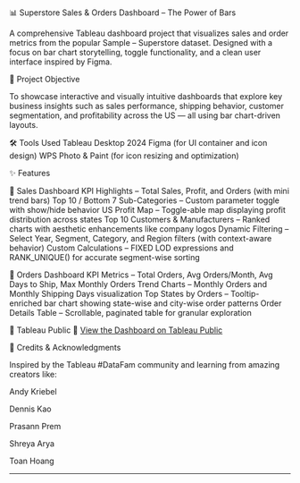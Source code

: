 📊 Superstore Sales & Orders Dashboard – The Power of Bars

A comprehensive Tableau dashboard project that visualizes sales and order metrics from the popular Sample – Superstore dataset. Designed with a focus on bar chart storytelling, toggle functionality, and a clean user interface inspired by Figma.

🎯 Project Objective

To showcase interactive and visually intuitive dashboards that explore key business insights such as sales performance, shipping behavior, customer segmentation, and profitability across the US — all using bar chart-driven layouts.

🛠️ Tools Used
Tableau Desktop 2024
Figma (for UI container and icon design)
WPS Photo & Paint (for icon resizing and optimization)

✨ Features

🔹 Sales Dashboard
KPI Highlights – Total Sales, Profit, and Orders (with mini trend bars)
Top 10 / Bottom 7 Sub-Categories – Custom parameter toggle with show/hide behavior
US Profit Map – Toggle-able map displaying profit distribution across states
Top 10 Customers & Manufacturers – Ranked charts with aesthetic enhancements like company logos
Dynamic Filtering – Select Year, Segment, Category, and Region filters (with context-aware behavior)
Custom Calculations – FIXED LOD expressions and RANK_UNIQUE() for accurate segment-wise sorting

🔹 Orders Dashboard
KPI Metrics – Total Orders, Avg Orders/Month, Avg Days to Ship, Max Monthly Orders
Trend Charts – Monthly Orders and Monthly Shipping Days visualization
Top States by Orders – Tooltip-enriched bar chart showing state-wise and city-wise order patterns
Order Details Table – Scrollable, paginated table for granular exploration

🔗 Tableau Public
📍 [View the Dashboard on Tableau Public](https://public.tableau.com/app/profile/ananya.dikshit/viz/SuperstoreSalesandOrdersDashboard-TheBarChartWay/Dashboard2)

🙏 Credits & Acknowledgments

Inspired by the Tableau #DataFam community and learning from amazing creators like:

Andy Kriebel

Dennis Kao

Prasann Prem

Shreya Arya

Toan Hoang

---------------------------------------
